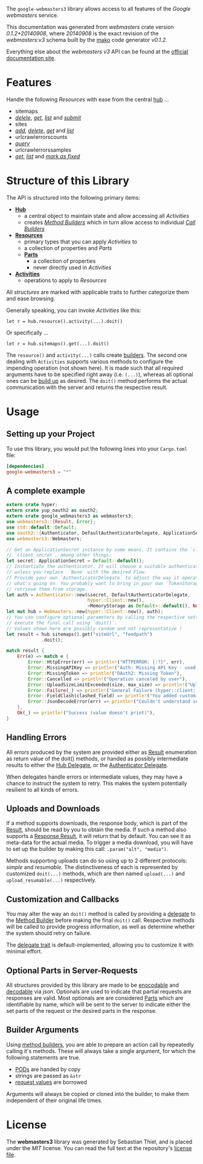 <!---
DO NOT EDIT !
This file was generated automatically from 'src/mako/api/README.md.mako'
DO NOT EDIT !
-->
The `google-webmasters3` library allows access to all features of the *Google webmasters* service.

This documentation was generated from *webmasters* crate version *0.1.2+20140908*, where *20140908* is the exact revision of the *webmasters:v3* schema built by the [mako](http://www.makotemplates.org/) code generator *v0.1.2*.

Everything else about the *webmasters* *v3* API can be found at the
[official documentation site](https://developers.google.com/webmaster-tools/v3/welcome).
# Features

Handle the following *Resources* with ease from the central [hub](http://byron.github.io/google-apis-rs/google-webmasters3/struct.Webmasters.html) ... 

* sitemaps
 * [*delete*](http://byron.github.io/google-apis-rs/google-webmasters3/struct.SitemapDeleteCall.html), [*get*](http://byron.github.io/google-apis-rs/google-webmasters3/struct.SitemapGetCall.html), [*list*](http://byron.github.io/google-apis-rs/google-webmasters3/struct.SitemapListCall.html) and [*submit*](http://byron.github.io/google-apis-rs/google-webmasters3/struct.SitemapSubmitCall.html)
* sites
 * [*add*](http://byron.github.io/google-apis-rs/google-webmasters3/struct.SiteAddCall.html), [*delete*](http://byron.github.io/google-apis-rs/google-webmasters3/struct.SiteDeleteCall.html), [*get*](http://byron.github.io/google-apis-rs/google-webmasters3/struct.SiteGetCall.html) and [*list*](http://byron.github.io/google-apis-rs/google-webmasters3/struct.SiteListCall.html)
* urlcrawlerrorscounts
 * [*query*](http://byron.github.io/google-apis-rs/google-webmasters3/struct.UrlcrawlerrorscountQueryCall.html)
* urlcrawlerrorssamples
 * [*get*](http://byron.github.io/google-apis-rs/google-webmasters3/struct.UrlcrawlerrorssampleGetCall.html), [*list*](http://byron.github.io/google-apis-rs/google-webmasters3/struct.UrlcrawlerrorssampleListCall.html) and [*mark as fixed*](http://byron.github.io/google-apis-rs/google-webmasters3/struct.UrlcrawlerrorssampleMarkAsFixedCall.html)




# Structure of this Library

The API is structured into the following primary items:

* **[Hub](http://byron.github.io/google-apis-rs/google-webmasters3/struct.Webmasters.html)**
    * a central object to maintain state and allow accessing all *Activities*
    * creates [*Method Builders*](http://byron.github.io/google-apis-rs/google-webmasters3/trait.MethodsBuilder.html) which in turn
      allow access to individual [*Call Builders*](http://byron.github.io/google-apis-rs/google-webmasters3/trait.CallBuilder.html)
* **[Resources](http://byron.github.io/google-apis-rs/google-webmasters3/trait.Resource.html)**
    * primary types that you can apply *Activities* to
    * a collection of properties and *Parts*
    * **[Parts](http://byron.github.io/google-apis-rs/google-webmasters3/trait.Part.html)**
        * a collection of properties
        * never directly used in *Activities*
* **[Activities](http://byron.github.io/google-apis-rs/google-webmasters3/trait.CallBuilder.html)**
    * operations to apply to *Resources*

All *structures* are marked with applicable traits to further categorize them and ease browsing.

Generally speaking, you can invoke *Activities* like this:

```Rust,ignore
let r = hub.resource().activity(...).doit()
```

Or specifically ...

```ignore
let r = hub.sitemaps().get(...).doit()
```

The `resource()` and `activity(...)` calls create [builders][builder-pattern]. The second one dealing with `Activities` 
supports various methods to configure the impending operation (not shown here). It is made such that all required arguments have to be 
specified right away (i.e. `(...)`), whereas all optional ones can be [build up][builder-pattern] as desired.
The `doit()` method performs the actual communication with the server and returns the respective result.

# Usage

## Setting up your Project

To use this library, you would put the following lines into your `Cargo.toml` file:

```toml
[dependencies]
google-webmasters3 = "*"
```

## A complete example

```Rust
extern crate hyper;
extern crate yup_oauth2 as oauth2;
extern crate google_webmasters3 as webmasters3;
use webmasters3::{Result, Error};
use std::default::Default;
use oauth2::{Authenticator, DefaultAuthenticatorDelegate, ApplicationSecret, MemoryStorage};
use webmasters3::Webmasters;

// Get an ApplicationSecret instance by some means. It contains the `client_id` and 
// `client_secret`, among other things.
let secret: ApplicationSecret = Default::default();
// Instantiate the authenticator. It will choose a suitable authentication flow for you, 
// unless you replace  `None` with the desired Flow.
// Provide your own `AuthenticatorDelegate` to adjust the way it operates and get feedback about 
// what's going on. You probably want to bring in your own `TokenStorage` to persist tokens and
// retrieve them from storage.
let auth = Authenticator::new(&secret, DefaultAuthenticatorDelegate,
                              hyper::Client::new(),
                              <MemoryStorage as Default>::default(), None);
let mut hub = Webmasters::new(hyper::Client::new(), auth);
// You can configure optional parameters by calling the respective setters at will, and
// execute the final call using `doit()`.
// Values shown here are possibly random and not representative !
let result = hub.sitemaps().get("siteUrl", "feedpath")
             .doit();

match result {
    Err(e) => match e {
        Error::HttpError(err) => println!("HTTPERROR: {:?}", err),
        Error::MissingAPIKey => println!("Auth: Missing API Key - used if there are no scopes"),
        Error::MissingToken => println!("OAuth2: Missing Token"),
        Error::Cancelled => println!("Operation canceled by user"),
        Error::UploadSizeLimitExceeded(size, max_size) => println!("Upload size too big: {} of {}", size, max_size),
        Error::Failure(_) => println!("General Failure (hyper::client::Response doesn't print)"),
        Error::FieldClash(clashed_field) => println!("You added custom parameter which is part of builder: {:?}", clashed_field),
        Error::JsonDecodeError(err) => println!("Couldn't understand server reply - maybe API needs update: {:?}", err),
    },
    Ok(_) => println!("Success (value doesn't print)"),
}

```
## Handling Errors

All errors produced by the system are provided either as [Result](http://byron.github.io/google-apis-rs/google-webmasters3/enum.Result.html) enumeration as return value of 
the doit() methods, or handed as possibly intermediate results to either the 
[Hub Delegate](http://byron.github.io/google-apis-rs/google-webmasters3/trait.Delegate.html), or the [Authenticator Delegate](http://byron.github.io/google-apis-rs/google-webmasters3/../yup-oauth2/trait.AuthenticatorDelegate.html).

When delegates handle errors or intermediate values, they may have a chance to instruct the system to retry. This 
makes the system potentially resilient to all kinds of errors.

## Uploads and Downloads
If a method supports downloads, the response body, which is part of the [Result](http://byron.github.io/google-apis-rs/google-webmasters3/enum.Result.html), should be
read by you to obtain the media.
If such a method also supports a [Response Result](http://byron.github.io/google-apis-rs/google-webmasters3/trait.ResponseResult.html), it will return that by default.
You can see it as meta-data for the actual media. To trigger a media download, you will have to set up the builder by making
this call: `.param("alt", "media")`.

Methods supporting uploads can do so using up to 2 different protocols: 
*simple* and *resumable*. The distinctiveness of each is represented by customized 
`doit(...)` methods, which are then named `upload(...)` and `upload_resumable(...)` respectively.

## Customization and Callbacks

You may alter the way an `doit()` method is called by providing a [delegate](http://byron.github.io/google-apis-rs/google-webmasters3/trait.Delegate.html) to the 
[Method Builder](http://byron.github.io/google-apis-rs/google-webmasters3/trait.CallBuilder.html) before making the final `doit()` call. 
Respective methods will be called to provide progress information, as well as determine whether the system should 
retry on failure.

The [delegate trait](http://byron.github.io/google-apis-rs/google-webmasters3/trait.Delegate.html) is default-implemented, allowing you to customize it with minimal effort.

## Optional Parts in Server-Requests

All structures provided by this library are made to be [enocodable](http://byron.github.io/google-apis-rs/google-webmasters3/trait.RequestValue.html) and 
[decodable](http://byron.github.io/google-apis-rs/google-webmasters3/trait.ResponseResult.html) via *json*. Optionals are used to indicate that partial requests are responses 
are valid.
Most optionals are are considered [Parts](http://byron.github.io/google-apis-rs/google-webmasters3/trait.Part.html) which are identifiable by name, which will be sent to 
the server to indicate either the set parts of the request or the desired parts in the response.

## Builder Arguments

Using [method builders](http://byron.github.io/google-apis-rs/google-webmasters3/trait.CallBuilder.html), you are able to prepare an action call by repeatedly calling it's methods.
These will always take a single argument, for which the following statements are true.

* [PODs][wiki-pod] are handed by copy
* strings are passed as `&str`
* [request values](http://byron.github.io/google-apis-rs/google-webmasters3/trait.RequestValue.html) are borrowed

Arguments will always be copied or cloned into the builder, to make them independent of their original life times.

[wiki-pod]: http://en.wikipedia.org/wiki/Plain_old_data_structure
[builder-pattern]: http://en.wikipedia.org/wiki/Builder_pattern
[google-go-api]: https://github.com/google/google-api-go-client

# License
The **webmasters3** library was generated by Sebastian Thiel, and is placed 
under the *MIT* license.
You can read the full text at the repository's [license file][repo-license].

[repo-license]: https://github.com/Byron/google-apis-rs/LICENSE.md

